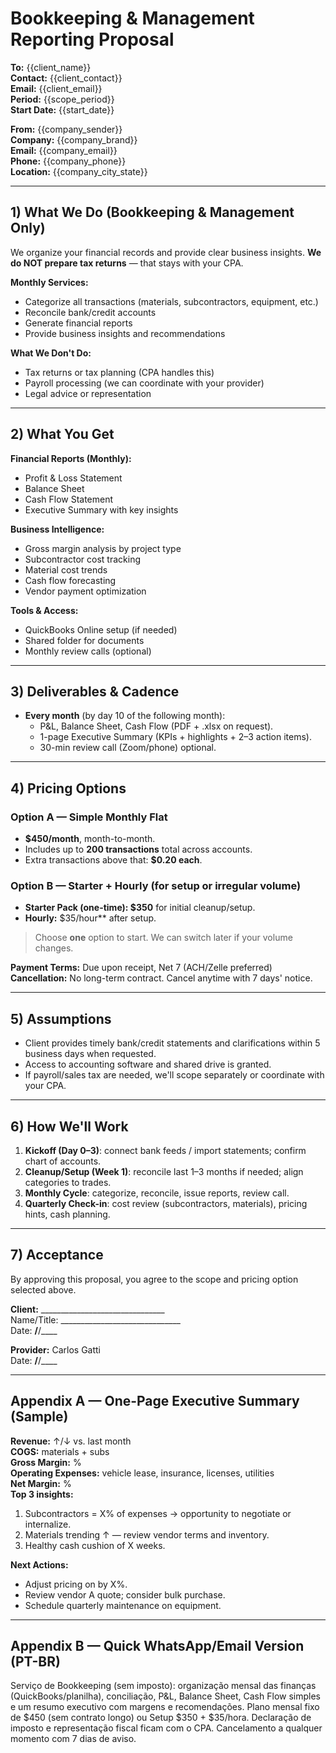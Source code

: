 # Bookkeeping & Management Reporting Proposal

**To:** {{client_name}}  
**Contact:** {{client_contact}}  
**Email:** {{client_email}}  
**Period:** {{scope_period}}  
**Start Date:** {{start_date}}

**From:** {{company_sender}}  
**Company:** {{company_brand}}  
**Email:** {{company_email}}  
**Phone:** {{company_phone}}  
**Location:** {{company_city_state}}

---

## 1) What We Do (Bookkeeping & Management Only)

We organize your financial records and provide clear business insights. **We do NOT prepare tax returns** — that stays with your CPA.

**Monthly Services:**
- Categorize all transactions (materials, subcontractors, equipment, etc.)
- Reconcile bank/credit accounts
- Generate financial reports
- Provide business insights and recommendations

**What We Don't Do:**
- Tax returns or tax planning (CPA handles this)
- Payroll processing (we can coordinate with your provider)
- Legal advice or representation

---

## 2) What You Get

**Financial Reports (Monthly):**
- Profit & Loss Statement
- Balance Sheet  
- Cash Flow Statement
- Executive Summary with key insights

**Business Intelligence:**
- Gross margin analysis by project type
- Subcontractor cost tracking
- Material cost trends
- Cash flow forecasting
- Vendor payment optimization

**Tools & Access:**
- QuickBooks Online setup (if needed)
- Shared folder for documents
- Monthly review calls (optional)

---

## 3) Deliverables & Cadence

- **Every month** (by day 10 of the following month):  
  - P&L, Balance Sheet, Cash Flow (PDF + .xlsx on request).  
  - 1-page Executive Summary (KPIs + highlights + 2–3 action items).  
  - 30-min review call (Zoom/phone) optional.

---

## 4) Pricing Options

### Option A — Simple Monthly Flat
- **$450/month**, month-to-month.  
- Includes up to **200 transactions** total across accounts.  
- Extra transactions above that: **$0.20 each**.

### Option B — Starter + Hourly (for setup or irregular volume)
- **Starter Pack (one-time): $350** for initial cleanup/setup.  
- **Hourly:** $35/hour** after setup.

> Choose **one** option to start. We can switch later if your volume changes.

**Payment Terms:** Due upon receipt, Net 7 (ACH/Zelle preferred)  
**Cancellation:** No long-term contract. Cancel anytime with 7 days' notice.

---

## 5) Assumptions

- Client provides timely bank/credit statements and clarifications within 5 business days when requested.  
- Access to accounting software and shared drive is granted.  
- If payroll/sales tax are needed, we'll scope separately or coordinate with your CPA.

---

## 6) How We'll Work

1. **Kickoff (Day 0–3)**: connect bank feeds / import statements; confirm chart of accounts.  
2. **Cleanup/Setup (Week 1)**: reconcile last 1–3 months if needed; align categories to trades.  
3. **Monthly Cycle**: categorize, reconcile, issue reports, review call.  
4. **Quarterly Check-in**: cost review (subcontractors, materials), pricing hints, cash planning.

---

## 7) Acceptance

By approving this proposal, you agree to the scope and pricing option selected above.

**Client:** _______________________________  
Name/Title: ______________________________  
Date: __/__/____

**Provider:** Carlos Gatti  
Date: __/__/____

---

## Appendix A — One-Page Executive Summary (Sample)

**Revenue:** ↑/↓ vs. last month  
**COGS:** materials + subs  
**Gross Margin:** %  
**Operating Expenses:** vehicle lease, insurance, licenses, utilities  
**Net Margin:** %  
**Top 3 insights:**  
1) Subcontractors = X% of expenses → opportunity to negotiate or internalize.  
2) Materials trending ↑ — review vendor terms and inventory.  
3) Healthy cash cushion of X weeks.

**Next Actions:**  
- Adjust pricing on <service> by X%.  
- Review vendor A quote; consider bulk purchase.  
- Schedule quarterly maintenance on equipment.

---

## Appendix B — Quick WhatsApp/Email Version (PT-BR)

Serviço de Bookkeeping (sem imposto): organização mensal das finanças (QuickBooks/planilha), conciliação, P&L, Balance Sheet, Cash Flow simples e um resumo executivo com margens e recomendações. Plano mensal fixo de $450 (sem contrato longo) ou Setup $350 + $35/hora. Declaração de imposto e representação fiscal ficam com o CPA. Cancelamento a qualquer momento com 7 dias de aviso.
